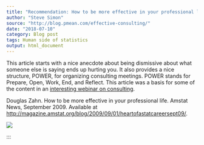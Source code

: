 ```yaml
---
title: "Recommendation: How to be more effective in your professional life"
author: "Steve Simon"
source: "http://blog.pmean.com/effective-consulting/"
date: "2018-07-10"
category: Blog post
tags: Human side of statistics
output: html_document
---
```


This article starts with a nice anecdote about being dismissive about
what someone else is saying ends up hurting you. It also provides a nice
structure, POWER, for organizing consulting meetings. POWER stands for
Prepare, Open, Work, End, and Reflect. This article was a basis for some
of the content in an [interesting webinar on
consulting](http://community.amstat.org/cas/new-item/new-item10).


<!---More--->

Douglas Zahn. How to be more effective in your professional life. Amstat
News, September 2009. Available at
<http://magazine.amstat.org/blog/2009/09/01/heartofastatcareersept09/>.

![](../../../images/effective-consulting01.png)


:::


